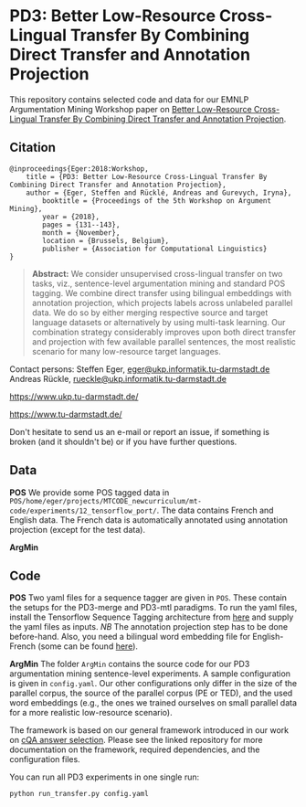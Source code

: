 # PD3: Better Low-Resource Cross-Lingual Transfer By Combining Direct Transfer and Annotation Projection 

This repository contains selected code and data for our EMNLP Argumentation Mining Workshop paper on [Better Low-Resource Cross-Lingual Transfer By Combining Direct Transfer and Annotation Projection](http://aclweb.org/anthology/W18-5216). 

## Citation 

```
@inproceedings{Eger:2018:Workshop,
	title = {PD3: Better Low-Resource Cross-Lingual Transfer By Combining Direct Transfer and Annotation Projection},
	author = {Eger, Steffen and Rücklé, Andreas and Gurevych, Iryna},
        booktitle = {Proceedings of the 5th Workshop on Argument Mining},
        year = {2018},
        pages = {131--143},
        month = {November},
        location = {Brussels, Belgium},
        publisher = {Association for Computational Linguistics}
}
```
> **Abstract:** We consider unsupervised cross-lingual transfer on two tasks, viz., sentence-level argumentation mining and standard POS tagging. We combine direct transfer using bilingual embeddings with annotation projection, which projects labels across unlabeled parallel data. We do so by either merging respective source and target language datasets or alternatively by using multi-task learning. Our combination strategy considerably improves upon both direct transfer and projection with few available parallel sentences, the most realistic scenario for many low-resource target languages.

Contact persons: 
Steffen Eger, eger@ukp.informatik.tu-darmstadt.de
Andreas Rückle, rueckle@ukp.informatik.tu-darmstadt.de

https://www.ukp.tu-darmstadt.de/

https://www.tu-darmstadt.de/


Don't hesitate to send us an e-mail or report an issue, if something is broken (and it shouldn't be) or if you have further questions.

## Data

**POS** We provide some POS tagged data in ``POS/home/eger/projects/MTCODE_newcurriculum/mt-code/experiments/12_tensorflow_port/``. The data contains French and English data. The French data is automatically annotated using annotation projection (except for the test data).

**ArgMin**

## Code

**POS** Two yaml files for a sequence tagger are given in ``POS``. These contain the setups for the PD3-merge and PD3-mtl paradigms. To run the yaml files, install the Tensorflow Sequence Tagging architecture from [here](https://github.com/UKPLab/thesis2018-tk_mtl_sequence_tagging) and supply the yaml files as inputs. _NB_ The annotation projection step has to be done before-hand. Also, you need a bilingual word embedding file for English-French (some can be found [here](https://github.com/UKPLab/arxiv2018-xling-sentence-embeddings)).

**ArgMin**
The folder ``ArgMin`` contains the source code for our PD3 argumentation mining sentence-level experiments.
A sample configuration is given in ```config.yaml```. Our other configurations only differ in the size of the parallel
corpus, the source of the parallel corpus (PE or TED), and the used word embeddings (e.g., the ones we trained ourselves
on small parallel data for a more realistic low-resource scenario).

The framework is based on our general framework introduced in our work on
[cQA answer selection](https://github.com/UKPLab/iwcs2017-answer-selection).
Please see the linked repository for more documentation on the framework, required dependencies, and the configuration
files.

You can run all PD3 experiments in one single run:

```python run_transfer.py config.yaml```
 
